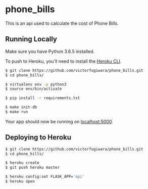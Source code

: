 # phone_bills

This is an api used to calculate the cost of Phone Bills.

## Running Locally

Make sure you have Python 3.6.5 installed.


To push to Heroku, you'll need to install the [Heroku CLI](https://devcenter.heroku.com/articles/heroku-cli).

```sh
$ git clone https://github.com/victorfugiwara/phone_bills.git
$ cd phone_bills/

$ virtualenv env -p python3
$ source env/bin/activate

$ pip install -r requirements.txt

$ make init-db
$ make run
```

Your app should now be running on [localhost:5000](http://localhost:5000/).

## Deploying to Heroku

```sh
$ git clone https://github.com/victorfugiwara/phone_bills.git
$ cd phone_bills/

$ heroku create
$ git push heroku master

$ heroku config:set FLASK_APP='api'
$ heroku open
```

